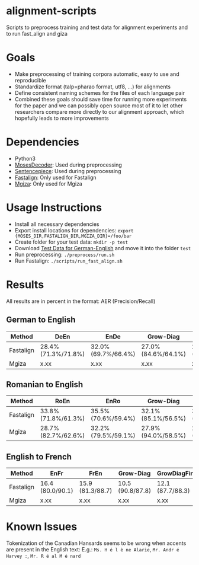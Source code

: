 # alignment-scripts
Scripts to preprocess training and test data for alignment experiments and to run fast_align and giza

# Goals
* Make preprocessing of training corpora automatic, easy to use and reproducible
* Standardize format (talp=pharao format, utf8, ...) for alignments
* Define consistent naming schemes for the files of each language pair
* Combined these goals should save time for running more experiments for the paper and we can possibly open source most of it to let other researchers compare more directly to our alignment approach, which hopefully leads to more improvements

# Dependencies
* Python3
* [MosesDecoder](https://github.com/moses-smt/mosesdecoder): Used during preprocessing
* [Sentencepiece](https://github.com/google/sentencepiece): Used during preprocessing
* [Fastalign](https://github.com/clab/fast_align): Only used for Fastalign
* [Mgiza](https://github.com/moses-smt/mgiza/): Only used for Mgiza

# Usage Instructions
* Install all necessary dependencies
* Export install locations for dependencies: `export {MOSES_DIR,FASTALIGN_DIR,MGIZA_DIR}=/foo/bar`
* Create folder for your test data: `mkdir -p test`
* Download [Test Data for German-English](https://www-i6.informatik.rwth-aachen.de/goldAlignment/) and move it into the folder `test`
* Run preprocessing: `./preprocess/run.sh`
* Run Fastalign: `./scripts/run_fast_align.sh`

# Results
All results are in percent in the format: AER (Precision/Recall)

## German to English ##
| Method | DeEn | EnDe | Grow-Diag | GrowDiagFinal |
| --- | ---- | --- | ---- | --------- |
| Fastalign | 28.4% (71.3%/71.8%) | 32.0% (69.7%/66.4%) | 27.0% (84.6%/64.1%) | 27.7% (80.7%/65.5%) |
| Mgiza | x.xx | x.xx | x.xx | x.xx |


## Romanian to English ##
| Method | RoEn | EnRo | Grow-Diag | GrowDiagFinal |
| --- | ---- | --- | ---- | --------- |
| Fastalign | 33.8% (71.8%/61.3%) | 35.5% (70.6%/59.4%) | 32.1% (85.1%/56.5%) | 32.2% (81.4%/58.1%) |
| Mgiza | 28.7% (82.7%/62.6%) | 32.2% (79.5%/59.1%) | 27.9% (94.0%/58.5%) | 26.4% (90.9%/61.8%) |

## English to French ##
| Method | EnFr | FrEn | Grow-Diag | GrowDiagFinal |
| --- | ---- | --- | ---- | --------- |
| Fastalign | 16.4 (80.0/90.1) | 15.9 (81.3/88.7) | 10.5 (90.8/87.8) | 12.1 (87.7/88.3) |
| Mgiza | x.xx | x.xx | x.xx | x.xx |

# Known Issues
Tokenization of the Canadian Hansards seems to be wrong when accents are present in the English text:
E.g.: `Ms. H é l è ne Alarie`, `Mr. Andr é Harvey :`, `Mr. R é al M é nard`
